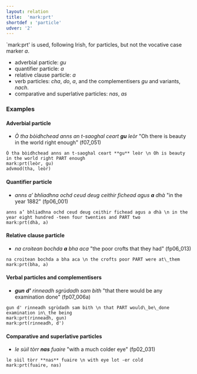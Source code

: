 ```yaml
---
layout: relation
title:  'mark:prt'
shortdef : 'particle'
udver: '2'
---
```


`mark:prt' is used, following Irish, for particles, but not the vocative case marker _a_.

* adverbial particle: _gu_
* quantifier particle: _a_
* relative clause particle: _a_
* verb particles: _cha_, _do_, _a_, and the complementisers _gu_ and variants, _nach_.
* comparative and superlative particles: _nas_, _as_

### Examples

#### Adverbial particle

* _Ò tha bòidhchead anns an t-saoghal ceart **gu** leòr_ "Oh there is beauty in the world right enough" (f07_051)

~~~ sdparse
Ò tha bòidhchead anns an t-saoghal ceart **gu** leòr \n Oh is beauty in the world right PART enough
mark:prt(leòr, gu)
advmod(tha, leòr)
~~~


#### Quantifier particle

* _anns a’ bhliadhna ochd ceud deug ceithir fichead agus **a** dhà_ "in the year 1882" (fp06\_001)

~~~ sdparse
anns a’ bhliadhna ochd ceud deug ceithir fichead agus a dhà \n in the year eight hundred -teen four twenties and PART two
mark:prt(dhà, a)
~~~

#### Relative clause particle

* _na croitean bochda **a** bha aca_ "the poor crofts that they had" (fp06\_013)

~~~ sdparse
na croitean bochda a bha aca \n the crofts poor PART were at\_them
mark:prt(bha, a)
~~~

#### Verbal particles and complementisers

* _**gun** **d'** rinneadh sgrùdadh sam bith_ "that there would be any examination done" (fp07\_006a)

~~~ sdparse
gun d' rinneadh sgrùdadh sam bith \n that PART would\_be\_done examination in\_the being
mark:prt(rinneadh, gun)
mark:prt(rinneadh, d')
~~~

#### Comparative and superlative particles

* _le sùil tòrr **nas** fuaire_ "with a much colder eye" (fp02\_031)

~~~ sdparse
le sùil tòrr **nas** fuaire \n with eye lot -er cold
mark:prt(fuaire, nas)
~~~
<!-- Interlanguage links updated Út 9. května 2023, 20:04:19 CEST -->
